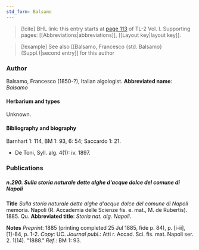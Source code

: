 ```yaml
---
std_form: Balsamo
---
```


> [!cite] BHL link: this entry starts at [page 113](https://www.biodiversitylibrary.org/page/33120244) of TL-2 Vol. I.
> Supporting pages: [[Abbreviations|abbreviations]], [[Layout key|layout key]].

> [!example] See also [[Balsamo, Francesco {std. Balsamo} (Suppl.)|second entry]] for this author

### Author

Balsamo, Francesco (1850-?), Italian algologist. 
**Abbreviated name**: *Balsamo*

#### Herbarium and types

Unknown.

#### Bibliography and biography

Barnhart 1: 114, BM 1: 93, 6: 54; Saccardo 1: 21.
- De Toni, Syll. alg. 4(1): iv. 1897.

### Publications

##### n.290. Sulla storia naturale dette alghe d'acque dolce del comune di Napoli

**Title**
*Sulla storia naturale dette alghe d'acque dolce del comune di Napoli* memoria. Napoli (R. Accademia delle Scienze fis. e. mat., M. de Rubertis). 1885. Qu.
**Abbreviated title**: *Storia nat. alg. Napoli*.

**Notes**
*Preprint*: 1885 (printing completed 25 Jul 1885, fide p. 84), p. \[i-ii\], \[1\]-84, p. 1-2. *Copy*: UC.
*Journal publ*.: Atti r. Accad. Sci. fis. mat. Napoli ser. 2. 1(14). "1888."
*Ref*.: BM 1: 93.

